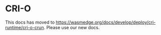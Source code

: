 # CRI-O

This docs has moved to <https://wasmedge.org/docs/develop/deploy/cri-runtime/cri-o-crun>. Please use our new docs.
